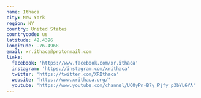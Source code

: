 ```yaml
---
name: Ithaca
city: New York
region: NY
country: United States
countrycode: us
latitude: 42.4396
longitude: -76.4968
email: xr.ithaca@protonmail.com
links:
  facebook: 'https://www.facebook.com/xr.ithaca'
  instagram: 'https://instagram.com/xrithaca'
  twitter: 'https://twitter.com/XRIthaca'
  website: 'https://www.xrithaca.org/'
  youtube: 'https://www.youtube.com/channel/UCOyPn-B7y_Pjfy_p3bYL6YA'
---
```


